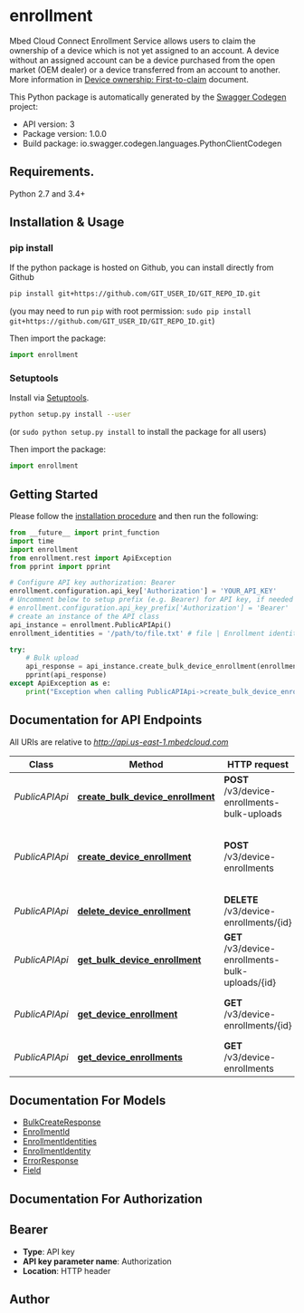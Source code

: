 # enrollment
Mbed Cloud Connect Enrollment Service allows users to claim the ownership of a device which is not yet assigned to an account. A device without an assigned account can be a device purchased from the open market (OEM dealer) or a device transferred from an account to another. More information in [Device ownership: First-to-claim](https://cloud.mbed.com/docs/current/connecting/device-ownership.html) document. 

This Python package is automatically generated by the [Swagger Codegen](https://github.com/swagger-api/swagger-codegen) project:

- API version: 3
- Package version: 1.0.0
- Build package: io.swagger.codegen.languages.PythonClientCodegen

## Requirements.

Python 2.7 and 3.4+

## Installation & Usage
### pip install

If the python package is hosted on Github, you can install directly from Github

```sh
pip install git+https://github.com/GIT_USER_ID/GIT_REPO_ID.git
```
(you may need to run `pip` with root permission: `sudo pip install git+https://github.com/GIT_USER_ID/GIT_REPO_ID.git`)

Then import the package:
```python
import enrollment 
```

### Setuptools

Install via [Setuptools](http://pypi.python.org/pypi/setuptools).

```sh
python setup.py install --user
```
(or `sudo python setup.py install` to install the package for all users)

Then import the package:
```python
import enrollment
```

## Getting Started

Please follow the [installation procedure](#installation--usage) and then run the following:

```python
from __future__ import print_function
import time
import enrollment
from enrollment.rest import ApiException
from pprint import pprint

# Configure API key authorization: Bearer
enrollment.configuration.api_key['Authorization'] = 'YOUR_API_KEY'
# Uncomment below to setup prefix (e.g. Bearer) for API key, if needed
# enrollment.configuration.api_key_prefix['Authorization'] = 'Bearer'
# create an instance of the API class
api_instance = enrollment.PublicAPIApi()
enrollment_identities = '/path/to/file.txt' # file | Enrollment identities CSV file. Maximum file size is 10MB. 

try:
    # Bulk upload
    api_response = api_instance.create_bulk_device_enrollment(enrollment_identities)
    pprint(api_response)
except ApiException as e:
    print("Exception when calling PublicAPIApi->create_bulk_device_enrollment: %s\n" % e)

```

## Documentation for API Endpoints

All URIs are relative to *http://api.us-east-1.mbedcloud.com*

Class | Method | HTTP request | Description
------------ | ------------- | ------------- | -------------
*PublicAPIApi* | [**create_bulk_device_enrollment**](docs/PublicAPIApi.md#create_bulk_device_enrollment) | **POST** /v3/device-enrollments-bulk-uploads | Bulk upload
*PublicAPIApi* | [**create_device_enrollment**](docs/PublicAPIApi.md#create_device_enrollment) | **POST** /v3/device-enrollments | Place an enrollment claim for one or several devices.
*PublicAPIApi* | [**delete_device_enrollment**](docs/PublicAPIApi.md#delete_device_enrollment) | **DELETE** /v3/device-enrollments/{id} | Delete an enrollment by ID.
*PublicAPIApi* | [**get_bulk_device_enrollment**](docs/PublicAPIApi.md#get_bulk_device_enrollment) | **GET** /v3/device-enrollments-bulk-uploads/{id} | Get bulk upload entity
*PublicAPIApi* | [**get_device_enrollment**](docs/PublicAPIApi.md#get_device_enrollment) | **GET** /v3/device-enrollments/{id} | Get details of an enrollment by ID.
*PublicAPIApi* | [**get_device_enrollments**](docs/PublicAPIApi.md#get_device_enrollments) | **GET** /v3/device-enrollments | Get enrollment list.


## Documentation For Models

 - [BulkCreateResponse](docs/BulkCreateResponse.md)
 - [EnrollmentId](docs/EnrollmentId.md)
 - [EnrollmentIdentities](docs/EnrollmentIdentities.md)
 - [EnrollmentIdentity](docs/EnrollmentIdentity.md)
 - [ErrorResponse](docs/ErrorResponse.md)
 - [Field](docs/Field.md)


## Documentation For Authorization


## Bearer

- **Type**: API key
- **API key parameter name**: Authorization
- **Location**: HTTP header


## Author



